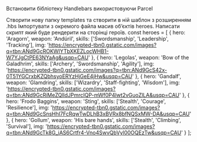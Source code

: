 Встановити бібліотеку Handlebars використовуючи Parcel

Створити нову папку templates та створити в ній шаблон з розширенням .hbs
Імпортувати з окремого файла масив об’єктів heroes.
Написати скрипт який буде рендерити на сторінці героїв.
const heroes = [
{
hero: 'Aragorn',
weapon: 'Andúril',
skills: ['Swordsmanship', 'Leadership', 'Tracking'],
img: 'https://encrypted-tbn0.gstatic.com/images?q=tbn:ANd9GcROKWIYTbXKEZLocWHB1-W7YJgCtPE63NYaAg&usqp=CAU'
},
{
hero: 'Legolas',
weapon: 'Bow of the Galadhrim',
skills: ['Archery', 'Swordsmanship', 'Agility'],
img: 'https://encrypted-tbn0.gstatic.com/images?q=tbn:ANd9GcS42x-0T51YGCrxbKZQbhsyoERYzHjGeE4jHw&usqp=CAU'
},
{
hero: 'Gandalf',
weapon: 'Glamdring',
skills: ['Wizardry', 'Staff-fighting', 'Wisdom'],
img: 'https://encrypted-tbn0.gstatic.com/images?q=tbn:ANd9GcRiMeZQlldJPmrcIQP-mWf0P4Iwt2vGuoZlLA&usqp=CAU'
},
{
hero: 'Frodo Baggins',
weapon: 'Sting',
skills: ['Stealth', 'Courage', 'Resilience'],
img: 'https://encrypted-tbn0.gstatic.com/images?q=tbn:ANd9GcSnsHhI7FcRqwTwDLhB3xBVRx8bfNQSxMW-DA&usqp=CAU'
},
{
hero: 'Gollum',
weapon: 'His bare hands',
skills: ['Stealth', 'Climbing', 'Survival'],
img: 'https://encrypted-tbn0.gstatic.com/images?q=tbn:ANd9GcTk8G_iAS6Crtfr4-Vno4SwvQbVyl00OQEzTw&usqp=CAU'
}
];
